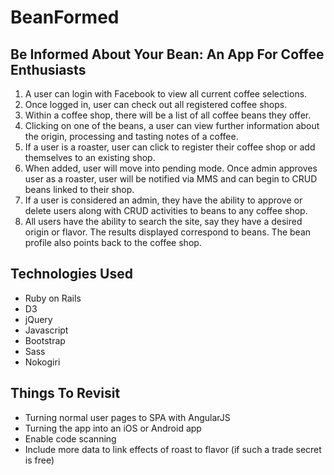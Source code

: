 # BeanFormed

## Be Informed About Your Bean: An App For Coffee Enthusiasts

1. A user can login with Facebook to view all current coffee selections.
2. Once logged in, user can check out all registered coffee shops. 
3. Within a coffee shop, there will be a list of all coffee beans they offer. 
4. Clicking on one of the beans, a user can view further information about the origin, processing and tasting notes of a coffee.
5. If a user is a roaster, user can click to register their coffee shop or add themselves to an existing shop.
6. When added, user will move into pending mode. Once admin approves user as a roaster, user will be notified via MMS and can begin to CRUD beans linked to their shop.
7. If a user is considered an admin, they have the ability to approve or delete users along with CRUD activities to beans to any coffee shop. 
8. All users have the ability to search the site, say they have a desired origin or flavor. The results displayed correspond to beans. The bean profile also points back to the coffee shop.

## Technologies Used
 - Ruby on Rails
 - D3
 - jQuery
 - Javascript
 - Bootstrap
 - Sass
 - Nokogiri

## Things To Revisit
 - Turning normal user pages to SPA with AngularJS
 - Turning the app into an iOS or Android app
 - Enable code scanning 
 - Include more data to link effects of roast to flavor (if such a trade secret is free)



